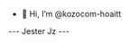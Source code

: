 - 👋 Hi, I’m @kozocom-hoaitt
<footer>
		 --- Jester Jz ---
</footer>
<!---
kozocom-hoaitt/kozocom-hoaitt is a ✨ special ✨ repository because its `README.md` (this file) appears on your GitHub profile.
You can click the Preview link to take a look at your changes.
--->

